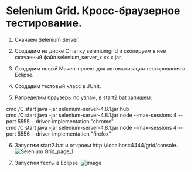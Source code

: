 # Selenium Grid. Кросс-браузерное тестирование.

1. Скачаем Selenium Server.

2. Создадим на диске C папку seleniumgrid и скопируем в нее скачанный файл selenium_server_x.xx.x.jar.

3. Создадим новый Maven-проект для автоматизации тестирования в Eclipse.

4. Создадим тестовый класс в JUnit.

5. Рапределим браузеры по узлам, в start2.bat запишем:
 
cmd /C start java -jar selenium-server-4.8.1.jar hub  
cmd /C start java -jar selenium-server-4.8.1.jar node --max-sessions 4 --port 5555 --driver-implementation "chrome"  
cmd /C start java -jar selenium-server-4.8.1.jar node --max-sessions 4 --port 5556 --driver-implementation "firefox"

6. Запустим start2.bat и откроем http://localhost:4444/grid/console.
![Selenium Grid_page_1](https://user-images.githubusercontent.com/127390983/228631571-82216925-f4f8-4d96-8205-577c6900ee7e.jpg)

7. Запустим тесты в Eclipse.
![image](https://user-images.githubusercontent.com/127390983/231852094-9b26d22c-188e-4391-9e7f-372c52ce3860.png)
